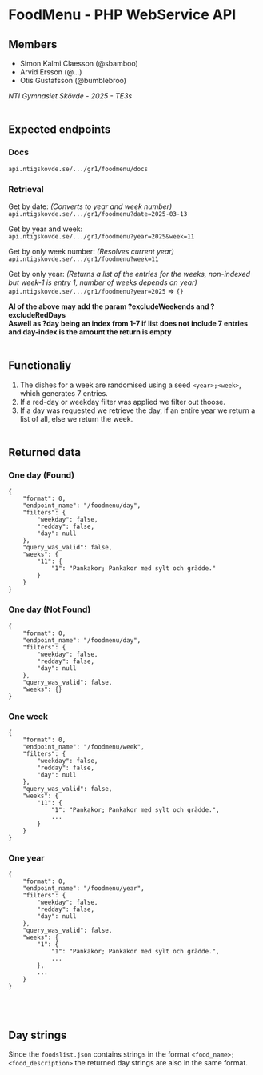 # FoodMenu - PHP WebService API
## Members
- Simon Kalmi Claesson (@sbamboo)
- Arvid Ersson (@...)
- Otis Gustafsson (@bumblebroo)

*NTI Gymnasiet Skövde - 2025 - TE3s*
<br><br>


## Expected endpoints

### Docs
`api.ntigskovde.se/.../gr1/foodmenu/docs`

### Retrieval
Get by date: *(Converts to year and week number)*<br>
`api.ntigskovde.se/.../gr1/foodmenu?date=2025-03-13`

Get by year and week:<br>
`api.ntigskovde.se/.../gr1/foodmenu?year=2025&week=11`

Get by only week number: *(Resolves current year)*<br>
`api.ntigskovde.se/.../gr1/foodmenu?week=11`

Get by only year: *(Returns a list of the entries for the weeks, non-indexed but week-1 is entry 1, number of weeks depends on year)*<br>
`api.ntigskovde.se/.../gr1/foodmenu?year=2025` => `{}`

**Al of the above may add the param ?excludeWeekends and ?excludeRedDays**<br>
**Aswell as ?day being an index from 1-7 if list does not include 7 entries and day-index is the amount the return is empty**
<br><br>


## Functionaliy
1. The dishes for a week are randomised using a seed `<year>;<week>`, which generates 7 entries.
2. If a red-day or weekday filter was applied we filter out thoose.
3. If a day was requested we retrieve the day, if an entire year we return a list of all, else we return the week.
<br><br>

## Returned data

### One day (Found)
```jsonc
{
    "format": 0,
    "endpoint_name": "/foodmenu/day",
    "filters": {
        "weekday": false,
        "redday": false,
        "day": null
    },
    "query_was_valid": false,
    "weeks": {
        "11": {
            "1": "Pankakor; Pankakor med sylt och grädde."
        }
    }
}
```

### One day (Not Found)
```jsonc
{
    "format": 0,
    "endpoint_name": "/foodmenu/day",
    "filters": {
        "weekday": false,
        "redday": false,
        "day": null
    },
    "query_was_valid": false,
    "weeks": {}
}
```

### One week
```jsonc
{
    "format": 0,
    "endpoint_name": "/foodmenu/week",
    "filters": {
        "weekday": false,
        "redday": false,
        "day": null
    },
    "query_was_valid": false,
    "weeks": {
        "11": {
            "1": "Pankakor; Pankakor med sylt och grädde.",
            ...
        }
    }
}
```

### One year
```jsonc
{
    "format": 0,
    "endpoint_name": "/foodmenu/year",
    "filters": {
        "weekday": false,
        "redday": false,
        "day": null
    },
    "query_was_valid": false,
    "weeks": {
        "1": {
            "1": "Pankakor; Pankakor med sylt och grädde.",
            ...
        },
        ...
    }
}
```
<br><br>

## Day strings
Since the `foodslist.json` contains strings in the format `<food_name>; <food_description>` the returned day strings are also in the same format.